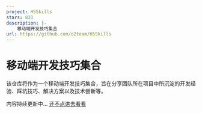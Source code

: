 ```yaml
---
project: H5Skills
stars: 831
description: |-
    移动端开发技巧集合
url: https://github.com/o2team/H5Skills
---
```


# 移动端开发技巧集合

该仓库将作为一个移动端开发技巧集合，旨在分享团队所在项目中所沉淀的开发经验、踩坑技巧、解决方案以及技术尝新等。

内容持续更新中... <a href="https://github.com/o2team/H5Skills/issues">还不点进去看看</a>
